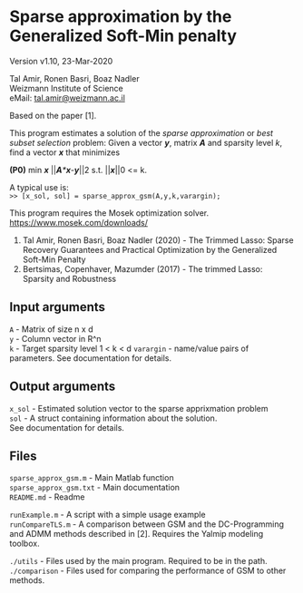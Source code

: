 Sparse approximation by the Generalized Soft-Min penalty
========================================================

Version v1.10, 23-Mar-2020

Tal Amir, Ronen Basri, Boaz Nadler  
Weizmann Institute of Science  
eMail: tal.amir@weizmann.ac.il  

Based on the paper [1].

This program estimates a solution of the _sparse approximation_ or _best subset selection_ problem: Given a vector **_y_**, matrix **_A_** and sparsity level _k_, find a vector **_x_** that minimizes

**(P0)**         min _**x**_ ||_**A*****x**-**y**_||2 s.t. ||_**x**_||0 <= k.  

A typical use is:  
`>> [x_sol, sol] = sparse_approx_gsm(A,y,k,varargin);`

This program requires the Mosek optimization solver.  
https://www.mosek.com/downloads/

1. Tal Amir, Ronen Basri, Boaz Nadler (2020) - The Trimmed Lasso: Sparse Recovery Guarantees and Practical Optimization by the Generalized Soft-Min Penalty
2. Bertsimas, Copenhaver, Mazumder (2017) - The trimmed Lasso: Sparsity and Robustness  

Input arguments
---------------
`A` - Matrix of size n x d  
`y` - Column vector in R^n  
`k` - Target sparsity level 1 < k < d
`varargin` - name/value pairs of parameters. See documentation for details.

Output arguments
----------------
`x_sol` - Estimated solution vector to the sparse apprixmation problem  
`sol`   - A struct containing information about the solution.  
        See documentation for details.

Files
-----
`sparse_approx_gsm.m`     - Main Matlab function  
`sparse_approx_gsm.txt`   - Main documentation  
`README.md`               - Readme  

`runExample.m`            - A script with a simple usage example  
`runCompareTLS.m`         - A comparison between GSM and the DC-Programming and ADMM methods described in [2]. Requires the Yalmip modeling toolbox.  
                          
`./utils`                 - Files used by the main program. Required to be in the path.
`./comparison`            - Files used for comparing the performance of GSM to other methods.


